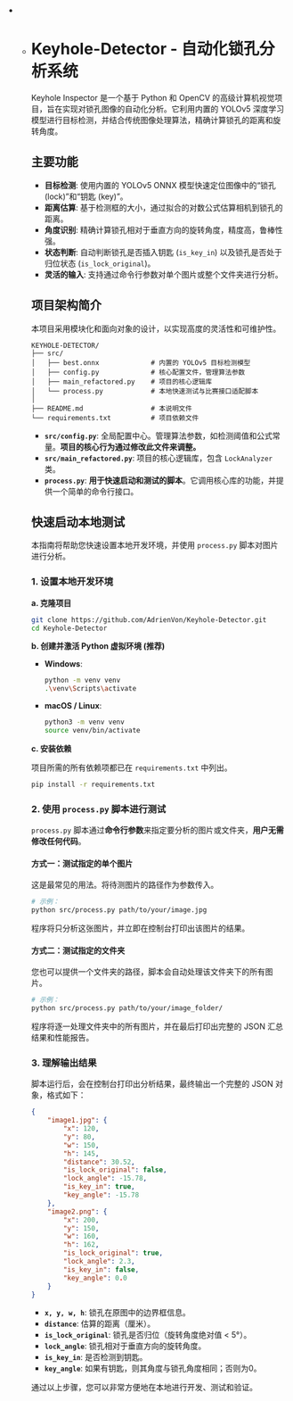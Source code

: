 - - # Keyhole-Detector - 自动化锁孔分析系统

    Keyhole Inspector 是一个基于 Python 和 OpenCV 的高级计算机视觉项目，旨在实现对锁孔图像的自动化分析。它利用内置的 YOLOv5 深度学习模型进行目标检测，并结合传统图像处理算法，精确计算锁孔的距离和旋转角度。

    ## 主要功能

    - **目标检测**: 使用内置的 YOLOv5 ONNX 模型快速定位图像中的“锁孔 (lock)”和“钥匙 (key)”。
    - **距离估算**: 基于检测框的大小，通过拟合的对数公式估算相机到锁孔的距离。
    - **角度识别**: 精确计算锁孔相对于垂直方向的旋转角度，精度高，鲁棒性强。
    - **状态判断**: 自动判断锁孔是否插入钥匙 (`is_key_in`) 以及锁孔是否处于归位状态 (`is_lock_original`)。
    - **灵活的输入**: 支持通过命令行参数对单个图片或整个文件夹进行分析。

    ## 项目架构简介

    本项目采用模块化和面向对象的设计，以实现高度的灵活性和可维护性。

    ```
    KEYHOLE-DETECTOR/
    ├── src/
    │   ├── best.onnx             # 内置的 YOLOv5 目标检测模型
    │   ├── config.py             # 核心配置文件，管理算法参数
    │   ├── main_refactored.py    # 项目的核心逻辑库
    │   └── process.py            # 本地快速测试与比赛接口适配脚本
    │
    ├── README.md                 # 本说明文件
    └── requirements.txt          # 项目依赖文件
    ```

    - **`src/config.py`**: 全局配置中心。管理算法参数，如检测阈值和公式常量。**项目的核心行为通过修改此文件来调整。**
    - **`src/main_refactored.py`**: 项目的核心逻辑库，包含 `LockAnalyzer` 类。
    - **`process.py`**: **用于快速启动和测试的脚本**。它调用核心库的功能，并提供一个简单的命令行接口。

    ## 快速启动本地测试

    本指南将帮助您快速设置本地开发环境，并使用 `process.py` 脚本对图片进行分析。

    ### 1. 设置本地开发环境

    **a. 克隆项目**

    ```bash
    git clone https://github.com/AdrienVon/Keyhole-Detector.git
    cd Keyhole-Detector
    ```

    **b. 创建并激活 Python 虚拟环境 (推荐)**

    - **Windows**:
      ```bash
      python -m venv venv
      .\venv\Scripts\activate
      ```
    - **macOS / Linux**:
      ```bash
      python3 -m venv venv
      source venv/bin/activate
      ```

    **c. 安装依赖**

    项目所需的所有依赖项都已在 `requirements.txt` 中列出。

    ```bash
    pip install -r requirements.txt
    ```

    ### 2. 使用 `process.py` 脚本进行测试

    `process.py` 脚本通过**命令行参数**来指定要分析的图片或文件夹，**用户无需修改任何代码**。

    #### 方式一：测试指定的单个图片

    这是最常见的用法。将待测图片的路径作为参数传入。

    ```bash
    # 示例：
    python src/process.py path/to/your/image.jpg
    ```
    程序将只分析这张图片，并立即在控制台打印出该图片的结果。

    #### 方式二：测试指定的文件夹

    您也可以提供一个文件夹的路径，脚本会自动处理该文件夹下的所有图片。

    ```bash
    # 示例：
    python src/process.py path/to/your/image_folder/
    ```
    程序将逐一处理文件夹中的所有图片，并在最后打印出完整的 JSON 汇总结果和性能报告。

    ### 3. 理解输出结果

    脚本运行后，会在控制台打印出分析结果，最终输出一个完整的 JSON 对象，格式如下：

    ```json
    {
        "image1.jpg": {
            "x": 120,
            "y": 80,
            "w": 150,
            "h": 145,
            "distance": 30.52,
            "is_lock_original": false,
            "lock_angle": -15.78,
            "is_key_in": true,
            "key_angle": -15.78
        },
        "image2.png": {
            "x": 200,
            "y": 150,
            "w": 160,
            "h": 162,
            "is_lock_original": true,
            "lock_angle": 2.3,
            "is_key_in": false,
            "key_angle": 0.0
        }
    }
    ```

    - **`x, y, w, h`**: 锁孔在原图中的边界框信息。
    - **`distance`**: 估算的距离（厘米）。
    - **`is_lock_original`**: 锁孔是否归位（旋转角度绝对值 < 5°）。
    - **`lock_angle`**: 锁孔相对于垂直方向的旋转角度。
    - **`is_key_in`**: 是否检测到钥匙。
    - **`key_angle`**: 如果有钥匙，则其角度与锁孔角度相同；否则为0。

    通过以上步骤，您可以非常方便地在本地进行开发、测试和验证。
